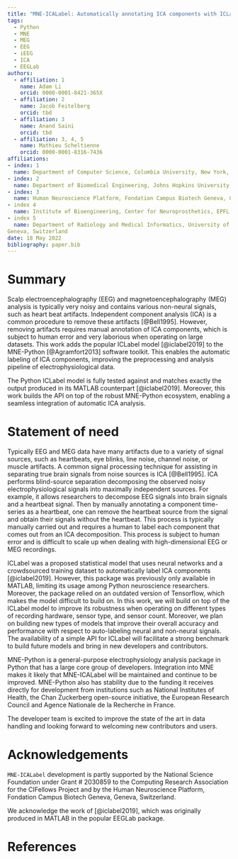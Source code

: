 ```yaml
---
title: "MNE-ICALabel: Automatically annotating ICA components with ICLabel in Python"
tags:
  - Python
  - MNE
  - MEG
  - EEG
  - iEEG
  - ICA
  - EEGLab
authors:
  - affiliation: 1
    name: Adam Li
    orcid: 0000-0001-8421-365X
  - affiliation: 2
    name: Jacob Feitelberg
    orcid: tbd
  - affiliation: 3
    name: Anand Saini
    orcid: tbd
  - affiliation: 3, 4, 5
    name: Mathieu Scheltienne
    orcid: 0000-0001-8316-7436 
affiliations:
- index: 1
  name: Department of Computer Science, Columbia University, New York, United States
- index: 2
  name: Department of Biomedical Engineering, Johns Hopkins University, Baltimore, United States
- index: 3
  name: Human Neuroscience Platform, Fondation Campus Biotech Geneva, Geneva, Switzerland
- index 4
  name: Institute of Bioengineering, Center for Neuroprosthetics, EPFL, Geneva, Switzerland
- index 5
  name: Department of Radiology and Medical Informatics, University of Geneva (UNIGE),
Geneva, Switzerland
date: 18 May 2022
bibliography: paper.bib
---
```


# Summary

Scalp electroencephalography (EEG) and magnetoencephalography (MEG) analysis is typically very noisy and contains various non-neural signals, such as heart beat artifacts. Independent component analysis (ICA) is a common procedure to remove these artifacts [@Bell1995]. However, removing artifacts requires manual annotation of ICA components, which is subject to human error and very laborious when operating on large datasets. This work adds the popular ICLabel model [@iclabel2019] to the MNE-Python [@Agramfort2013] software toolkit. This enables the automatic labeling of ICA components, improving the preprocessing and analysis pipeline of electrophysiological data.

The Python ICLabel model is fully tested against and matches exactly the output produced in its MATLAB counterpart [@iclabel2019]. Moreover, this work builds the API on top of the robust MNE-Python ecosystem, enabling a seamless integration of automatic ICA analysis.

# Statement of need

Typically EEG and MEG data have many artifacts due to a variety of signal sources, such as heartbeats, eye blinks, line noise, channel noise, or muscle artifacts. A common signal processing technique for assisting in separating true brain signals from noise sources is ICA [@Bell1995]. ICA performs blind-source separation decomposing the observed noisy electrophysiological signals into maximally independent sources. For example, it allows researchers to decompose EEG signals into brain signals and a heartbeat signal. Then by manually annotating a component time-series as a heartbeat, one can remove the heartbeat source from the signal and obtain their signals without the heartbeat. This process is typically manually carried out and requires a human to label each component that comes out from an ICA decomposition. This process is subject to human error and is difficult to scale up when dealing with high-dimensional EEG or MEG recordings.

ICLabel was a proposed statistical model that uses neural networks and a crowdsourced training dataset to automatically label ICA components [@iclabel2019]. However, this package was previously only available in MATLAB, limiting its usage among Python neuroscience researchers. Moreover, the package relied on an outdated version of Tensorflow, which makes the model difficult to build on. In this work, we will build on top of the ICLabel model to improve its robustness when operating on different types of recording hardware, sensor type, and sensor count. Moreover, we plan on building new types of models that improve their overall accuracy and performance with respect to auto-labeling neural and non-neural signals. The availability of a simple API for ICLabel will facilitate a strong benchmark to build future models and bring in new developers and contributors.

MNE-Python is a general-purpose electrophysiology analysis package in Python that has a large core group of developers. Integration into MNE makes it likely that MNE-ICALabel will be maintained and continue to be improved. MNE-Python also has stability due to the funding it receives directly for development from institutions such as National Institutes of Health, the Chan Zuckerberg open-source initiative, the European Research Council and Agence Nationale de la Recherche in France.

The developer team is excited to improve the state of the art in data handling and looking forward to welcoming new contributors and users.

# Acknowledgements

``MNE-ICALabel`` development is partly supported by
the National Science Foundation under Grant # 2030859 to the Computing Research Association for the CIFellows Project and by the Human Neuroscience Platform, Fondation Campus Biotech
Geneva, Geneva, Switzerland.

We acknowledge the work of [@iclabel2019], which was originally produced in MATLAB in the popular EEGLab package.

# References
